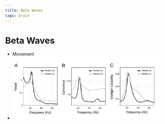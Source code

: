 ```yaml
---
title: Beta Waves
tags: brain
---
```


# Beta Waves
- Movement
- ![im](assets/Pasted%20Image%2020220502161106.png)








































































